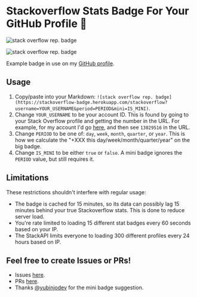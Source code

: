 # Stackoverflow Stats Badge For Your GitHub Profile 🚀

![stack overflow rep. badge](https://stackoverflow-badge.herokuapp.com/stackoverflow?username=13029516&period=year&mini=true)

![stack overflow rep. badge](https://stackoverflow-badge.herokuapp.com/stackoverflow?username=13029516&period=year&mini=false)

Example badge in use on my [GitHub profile](https://github.com/mattrltrent).

## Usage

1. Copy/paste into your Markdown: `![stack overflow rep. badge](https://stackoverflow-badge.herokuapp.com/stackoverflow?username=YOUR_USERNAME&period=PERIOD&mini=IS_MINI)`.
2. Change `YOUR_USERNAME` to be your account ID. This is found by going to your Stack Overflow profile and getting the number in the URL. For example, for my account I'd go [here](https://stackoverflow.com/users/13029516/matthew-trent), and then see `13029516` in the URL.
3. Change `PERIOD` to be one of: `day`,  `week`, `month`, `quarter`, or `year`. This is how we calculate the "+XXX this day/week/month/quarter/year" on the big badge.
4. Change `IS_MINI` to be either `true` or `false`. A mini badge ignores the `PERIOD` value, but still requires it. 

## Limitations

These restrictions shouldn't interfere with regular usage:

- The badge is cached for 15 minutes, so its data can possibly lag 15 minutes behind your true Stackoverflow stats. This is done to reduce server load.
- You're rate limited to loading 15 different stat badges every 60 seconds based on your IP.
- The StackAPI limits everyone to loading 300 different profiles every 24 hours based on IP.

## Feel free to create Issues or PRs!

- Issues [here](https://github.com/mattrltrent/stackoverflow_badge/issues).
- PRs [here](https://github.com/mattrltrent/stackoverflow_badge/pulls).
- Thanks [@yubinjodev](https://github.com/yubinjodev) for the mini badge suggestion.
